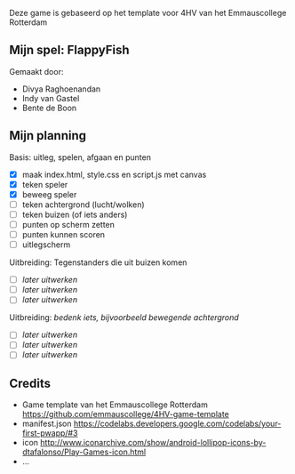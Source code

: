 Deze game is gebaseerd op het template voor 4HV van het Emmauscollege Rotterdam

## Mijn spel: FlappyFish
Gemaakt door:
- Divya Raghoenandan
- Indy van Gastel
- Bente de Boon

## Mijn planning

Basis: uitleg, spelen, afgaan en punten
- [x] maak index.html, style.css en script.js met canvas
- [x] teken speler
- [x] beweeg speler
- [ ] teken achtergrond (lucht/wolken)
- [ ] teken buizen (of iets anders)
- [ ] punten op scherm zetten
- [ ] punten kunnen scoren
- [ ] uitlegscherm

Uitbreiding: Tegenstanders die uit buizen komen
- [ ] *later uitwerken*
- [ ] *later uitwerken*
- [ ] *later uitwerken*

Uitbreiding: *bedenk iets, bijvoorbeeld bewegende achtergrond*
- [ ] *later uitwerken*
- [ ] *later uitwerken*
- [ ] *later uitwerken*

## Credits
- Game template van het Emmauscollege Rotterdam https://github.com/emmauscollege/4HV-game-template
- manifest.json https://codelabs.developers.google.com/codelabs/your-first-pwapp/#3
- icon http://www.iconarchive.com/show/android-lollipop-icons-by-dtafalonso/Play-Games-icon.html
- ...
